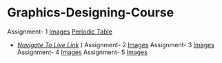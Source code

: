 # Graphics-Designing-Course

Assignment- 1
[Images](1) [Periodic Table](https://github.com/Daniyalzakir321/Web-MobileApp-Development/tree/master/Assignment%20-1) 

   *  *[Navigate To Live Link](https://the-periodic-table-assignment1.web.app/)* )
Assignment- 2
[Images]( )
Assignment- 3
[Images]( )
Assignment- 4
[Images]( )
Assignment- 5
[Images]( )
